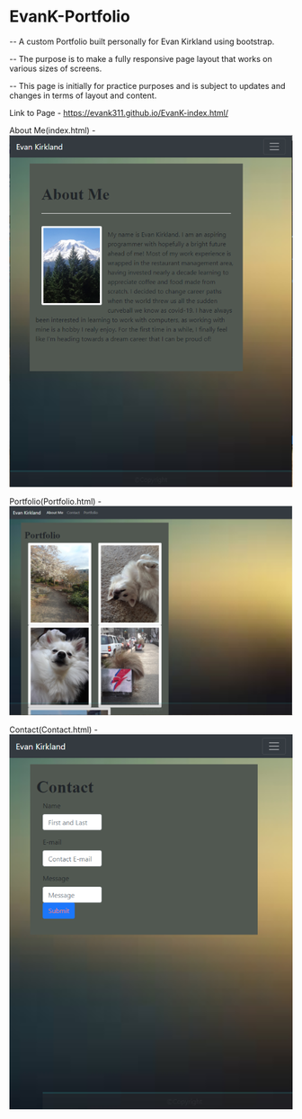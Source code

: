 # EvanK-Portfolio

--  A custom Portfolio built personally for Evan Kirkland using bootstrap.

-- The purpose is to make a fully responsive page layout that works on various sizes of screens. 

-- This page is initially for practice purposes and is subject to updates and changes in terms of layout and content.

Link to Page - 
https://evank311.github.io/EvanK-index.html/

About Me(index.html) -
![About Me](AboutMePortfolio.png)

Portfolio(Portfolio.html) -
![Portfolio](Portfoliopage.png)

Contact(Contact.html) -
![Contact](Contact.png)